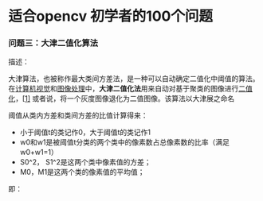 # 适合opencv 初学者的100个问题
### 问题三：大津二值化算法

描述：

​		大津算法，也被称作最大类间方差法，是一种可以自动确定二值化中阈值的算法。在[计算机视觉](https://zh.wikipedia.org/wiki/计算机视觉)和[图像处理](https://zh.wikipedia.org/wiki/图像处理)中，**大津二值化法**用来自动对基于聚类的图像进行[二值化](https://zh.wikipedia.org/wiki/二值化)，[[1\]](https://zh.wikipedia.org/wiki/大津算法#cite_note-Mehmet-1) 或者说，将一个灰度图像退化为二值图像。该算法以大津展之命名

阈值从类内方差和类间方差的比值计算得来：

* 小于阈值t的类记作0，大于阈值t的类记作1
* w0和w1是被阈值t分类的两个类中的像素数占总像素数的比率（满足w0+w1=1）
* S0^2， S1^2是这两个类中像素值的方差；
* M0，M1是这两个类的像素值的平均值；

即：



